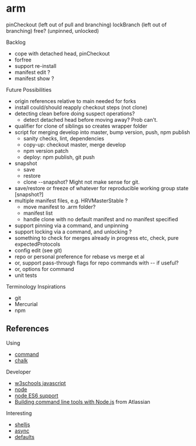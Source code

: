 # arm

pinCheckout (left out of pull and branching)
lockBranch (left out of branching)
free? (unpinned, unlocked)

Backlog
* cope with detached head, pinCheckout
* forfree
* support re-install
* manifest edit ?
* manifest show ?

Future Possibilities
* origin references relative to main needed for forks
* install could/should reapply checkout steps (not clone)
* detecting clean before doing suspect operations?
  * detect detached head before moving away? Prob can't.
* qualifier for clone of siblings so creates wrapper folder
* script for merging develop into master, bump version, push, npm publish
  * sanity checks, lint, dependencies
  * copy-up: checkout master, merge develop
  * npm version patch
  * deploy: npm publish, git push
* snapshot
  * save
  * restore
  * clone --snapshot? Might not make sense for git.
* save/restore or freeze of whatever for reproducible working group state [snapshot?]
* multiple manifest files, e.g. HRVMasterStable ?
  * move manifest to .arm folder?
  * manifest list
  * handle clone with no default manifest and no manifest specified
* support pinning via a command, and unpinning
* support locking via a command, and unlocking ?
* something to check for merges already in progress etc, check, pure expectedProtocols
* config edit (see git)
* repo or personal preference for rebase vs merge et al
*   or, support pass-through flags for repo commands with -- if useful?
*   or, options for command
* unit tests

Terminology Inspirations
* git
* Mercurial
* npm

## References

Using
* [command](https://www.npmjs.com/package/commander)
* [chalk](https://github.com/sindresorhus/chalk)

Developer
* [w3schools javascript](http://www.w3schools.com/js/default.asp)
* [node](https://nodejs.org/docs/latest/api/index.html)
* [node ES6 support](http://node.green)
* [Building command line tools with Node.js](https://developer.atlassian.com/blog/2015/11/scripting-with-node/) from Atlassian

Interesting
* [shelljs](http://documentup.com/arturadib/shelljs#command-reference)
* [async](http://caolan.github.io/async/)
* [defaults](https://www.npmjs.com/package/defaults)
